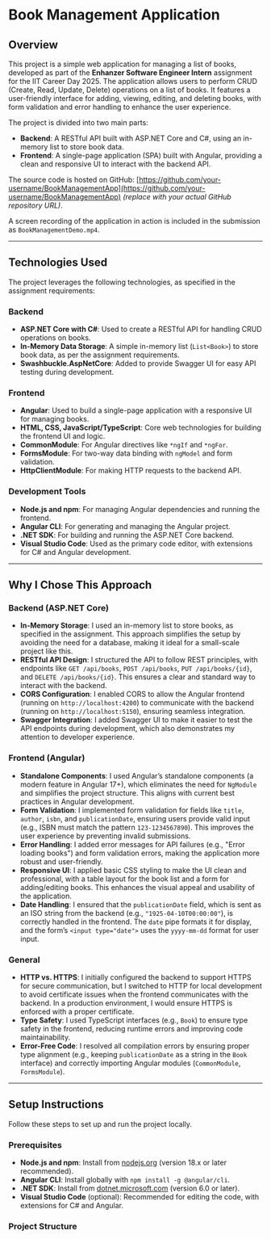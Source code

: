 # Book Management Application

## Overview

This project is a simple web application for managing a list of books, developed as part of the **Enhanzer Software Engineer Intern** assignment for the IIT Career Day 2025. The application allows users to perform CRUD (Create, Read, Update, Delete) operations on a list of books. It features a user-friendly interface for adding, viewing, editing, and deleting books, with form validation and error handling to enhance the user experience.

The project is divided into two main parts:
- **Backend**: A RESTful API built with ASP.NET Core and C#, using an in-memory list to store book data.
- **Frontend**: A single-page application (SPA) built with Angular, providing a clean and responsive UI to interact with the backend API.

The source code is hosted on GitHub: [https://github.com/your-username/BookManagementApp](https://github.com/your-username/BookManagementApp) *(replace with your actual GitHub repository URL)*.

A screen recording of the application in action is included in the submission as `BookManagementDemo.mp4`.

---

## Technologies Used

The project leverages the following technologies, as specified in the assignment requirements:

### Backend
- **ASP.NET Core with C#**: Used to create a RESTful API for handling CRUD operations on books.
- **In-Memory Data Storage**: A simple in-memory list (`List<Book>`) to store book data, as per the assignment requirements.
- **Swashbuckle.AspNetCore**: Added to provide Swagger UI for easy API testing during development.

### Frontend
- **Angular**: Used to build a single-page application with a responsive UI for managing books.
- **HTML, CSS, JavaScript/TypeScript**: Core web technologies for building the frontend UI and logic.
- **CommonModule**: For Angular directives like `*ngIf` and `*ngFor`.
- **FormsModule**: For two-way data binding with `ngModel` and form validation.
- **HttpClientModule**: For making HTTP requests to the backend API.

### Development Tools
- **Node.js and npm**: For managing Angular dependencies and running the frontend.
- **Angular CLI**: For generating and managing the Angular project.
- **.NET SDK**: For building and running the ASP.NET Core backend.
- **Visual Studio Code**: Used as the primary code editor, with extensions for C# and Angular development.

---

## Why I Chose This Approach

### Backend (ASP.NET Core)
- **In-Memory Storage**: I used an in-memory list to store books, as specified in the assignment. This approach simplifies the setup by avoiding the need for a database, making it ideal for a small-scale project like this.
- **RESTful API Design**: I structured the API to follow REST principles, with endpoints like `GET /api/books`, `POST /api/books`, `PUT /api/books/{id}`, and `DELETE /api/books/{id}`. This ensures a clear and standard way to interact with the backend.
- **CORS Configuration**: I enabled CORS to allow the Angular frontend (running on `http://localhost:4200`) to communicate with the backend (running on `http://localhost:5150`), ensuring seamless integration.
- **Swagger Integration**: I added Swagger UI to make it easier to test the API endpoints during development, which also demonstrates my attention to developer experience.

### Frontend (Angular)
- **Standalone Components**: I used Angular’s standalone components (a modern feature in Angular 17+), which eliminates the need for `NgModule` and simplifies the project structure. This aligns with current best practices in Angular development.
- **Form Validation**: I implemented form validation for fields like `title`, `author`, `isbn`, and `publicationDate`, ensuring users provide valid input (e.g., ISBN must match the pattern `123-1234567890`). This improves the user experience by preventing invalid submissions.
- **Error Handling**: I added error messages for API failures (e.g., "Error loading books") and form validation errors, making the application more robust and user-friendly.
- **Responsive UI**: I applied basic CSS styling to make the UI clean and professional, with a table layout for the book list and a form for adding/editing books. This enhances the visual appeal and usability of the application.
- **Date Handling**: I ensured that the `publicationDate` field, which is sent as an ISO string from the backend (e.g., `"1925-04-10T00:00:00"`), is correctly handled in the frontend. The `date` pipe formats it for display, and the form’s `<input type="date">` uses the `yyyy-mm-dd` format for user input.

### General
- **HTTP vs. HTTPS**: I initially configured the backend to support HTTPS for secure communication, but I switched to HTTP for local development to avoid certificate issues when the frontend communicates with the backend. In a production environment, I would ensure HTTPS is enforced with a proper certificate.
- **Type Safety**: I used TypeScript interfaces (e.g., `Book`) to ensure type safety in the frontend, reducing runtime errors and improving code maintainability.
- **Error-Free Code**: I resolved all compilation errors by ensuring proper type alignment (e.g., keeping `publicationDate` as a string in the `Book` interface) and correctly importing Angular modules (`CommonModule`, `FormsModule`).

---

## Setup Instructions

Follow these steps to set up and run the project locally.

### Prerequisites
- **Node.js and npm**: Install from [nodejs.org](https://nodejs.org/) (version 18.x or later recommended).
- **Angular CLI**: Install globally with `npm install -g @angular/cli`.
- **.NET SDK**: Install from [dotnet.microsoft.com](https://dotnet.microsoft.com/en-us/download) (version 6.0 or later).
- **Visual Studio Code** (optional): Recommended for editing the code, with extensions for C# and Angular.

### Project Structure
